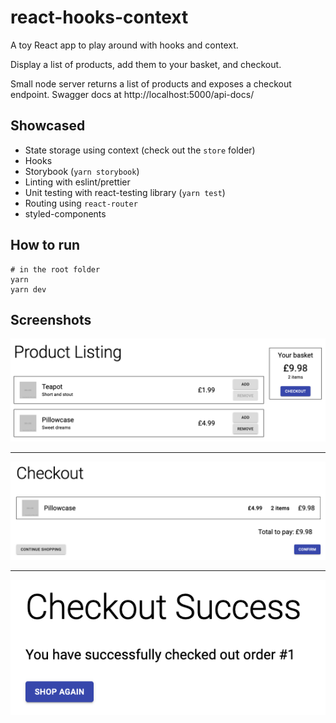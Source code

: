 # react-hooks-context

A toy React app to play around with hooks and context.

Display a list of products, add them to your basket, and checkout.

Small node server returns a list of products and exposes a checkout endpoint. Swagger docs at http://localhost:5000/api-docs/

## Showcased

- State storage using context (check out the `store` folder)
- Hooks
- Storybook (`yarn storybook`)
- Linting with eslint/prettier
- Unit testing with react-testing library (`yarn test`)
- Routing using `react-router`
- styled-components

## How to run

```
# in the root folder
yarn
yarn dev
```

## Screenshots

![Product list](/screenshots/product-list.png)

-----

![Checkout](/screenshots/checkout.png)


-----

![Success](/screenshots/success.png)
